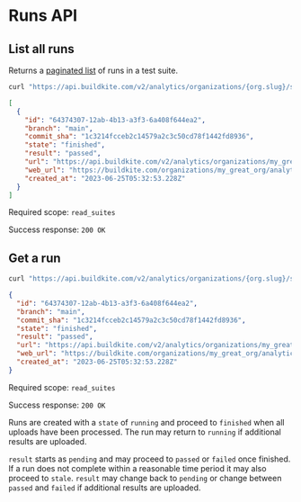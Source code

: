 # Runs API

## List all runs

Returns a [paginated list](<%= paginated_resource_docs_url %>) of runs in a test suite.

```bash
curl "https://api.buildkite.com/v2/analytics/organizations/{org.slug}/suites/{suite.slug}/runs"
```

```json
[
  {
    "id": "64374307-12ab-4b13-a3f3-6a408f644ea2",
    "branch": "main",
    "commit_sha": "1c3214fcceb2c14579a2c3c50cd78f1442fd8936",
    "state": "finished",
    "result": "passed",
    "url": "https://api.buildkite.com/v2/analytics/organizations/my_great_org/suites/my_suite_slug/runs/64374307-12ab-4b13-a3f3-6a408f644ea2",
    "web_url": "https://buildkite.com/organizations/my_great_org/analytics/suites/my_suite_slug/runs/64374307-12ab-4b13-a3f3-6a408f644ea2",
    "created_at": "2023-06-25T05:32:53.228Z"
  }
]
```

Required scope: `read_suites`

Success response: `200 OK`

## Get a run

```bash
curl "https://api.buildkite.com/v2/analytics/organizations/{org.slug}/suites/{suite.slug}/runs/{run.id}"
```

```json
{
  "id": "64374307-12ab-4b13-a3f3-6a408f644ea2",
  "branch": "main",
  "commit_sha": "1c3214fcceb2c14579a2c3c50cd78f1442fd8936",
  "state": "finished",
  "result": "passed",
  "url": "https://api.buildkite.com/v2/analytics/organizations/my_great_org/suites/my_suite_slug/runs/64374307-12ab-4b13-a3f3-6a408f644ea2",
  "web_url": "https://buildkite.com/organizations/my_great_org/analytics/suites/my_suite_slug/runs/64374307-12ab-4b13-a3f3-6a408f644ea2",
  "created_at": "2023-06-25T05:32:53.228Z"
}
```

Required scope: `read_suites`

Success response: `200 OK`

Runs are created with a `state` of `running` and proceed to `finished` when all uploads have been processed. The run may return to `running` if additional results are uploaded.

`result` starts as `pending` and may proceed to `passed` or `failed` once finished. If a run does not complete within a reasonable time period it may also proceed to `stale`. `result` may change back to `pending` or change between `passed` and `failed` if additional results are uploaded.
